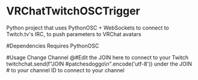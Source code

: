 # VRChatTwitchOSCTrigger
Python project that uses PythonOSC + WebSockets to connect to Twitch.tv's IRC, to push parameters to VRChat avatars

#Dependencies
Requires PythonOSC

#Usage
Change Channel @#Edit the JOIN here to connect to your Twitch
twitchchat.send(f"JOIN #patchesdoggo\n".encode('utf-8'))
under the JOIN # to your channel ID to connect to your channel
